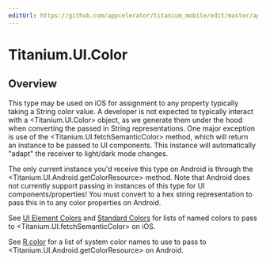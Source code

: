 ```yaml
---
editUrl: https://github.com/appcelerator/titanium_mobile/edit/master/apidoc/Titanium/UI/Color.yml
---
```

# Titanium.UI.Color

<TypeHeader/>

## Overview

This type may be used on iOS for assignment to any property typically taking a String color value.
A developer is not expected to typically interact with a <Titanium.UI.Color> object, as we generate them
under the hood when converting the passed in String representations. One major exception is use of the 
<Titanium.UI.fetchSemanticColor> method, which will return an instance to be passed to UI components.
This instance will automatically "adapt" the receiver to light/dark mode changes.

The only current instance you'd receive this type on Android is through the <Titanium.UI.Android.getColorResource> method.
Note that Android does not currently support passing in instances of this type for UI components/properties!
You must convert to a hex string representation to pass this in to any color properties on Android.

See [UI Element Colors](https://developer.apple.com/documentation/uikit/uicolor/ui_element_colors?language=objc) and
[Standard Colors](https://developer.apple.com/documentation/uikit/uicolor/standard_colors?language=objc) for lists of
named colors to pass to <Titanium.UI.fetchSemanticColor> on iOS.

See [R.color](https://developer.android.com/reference/android/R.color) for a list of system color names to use to pass to
<Titanium.UI.Android.getColorResource> on Android.

<ApiDocs/>
